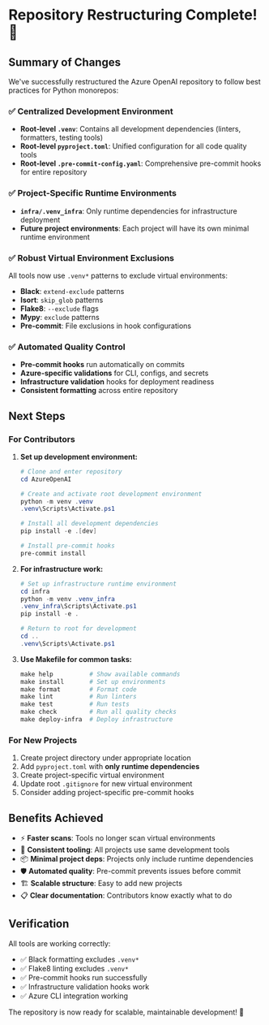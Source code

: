 # Repository Restructuring Complete! 🎉

## Summary of Changes

We've successfully restructured the Azure OpenAI repository to follow best practices for Python monorepos:

### ✅ **Centralized Development Environment**
- **Root-level `.venv`**: Contains all development dependencies (linters, formatters, testing tools)
- **Root-level `pyproject.toml`**: Unified configuration for all code quality tools
- **Root-level `.pre-commit-config.yaml`**: Comprehensive pre-commit hooks for entire repository

### ✅ **Project-Specific Runtime Environments**
- **`infra/.venv_infra`**: Only runtime dependencies for infrastructure deployment
- **Future project environments**: Each project will have its own minimal runtime environment

### ✅ **Robust Virtual Environment Exclusions**
All tools now use `.venv*` patterns to exclude virtual environments:
- **Black**: `extend-exclude` patterns
- **Isort**: `skip_glob` patterns
- **Flake8**: `--exclude` flags
- **Mypy**: `exclude` patterns
- **Pre-commit**: File exclusions in hook configurations

### ✅ **Automated Quality Control**
- **Pre-commit hooks** run automatically on commits
- **Azure-specific validations** for CLI, configs, and secrets
- **Infrastructure validation** hooks for deployment readiness
- **Consistent formatting** across entire repository

## Next Steps

### For Contributors

1. **Set up development environment:**
   ```powershell
   # Clone and enter repository
   cd AzureOpenAI

   # Create and activate root development environment
   python -m venv .venv
   .venv\Scripts\Activate.ps1

   # Install all development dependencies
   pip install -e .[dev]

   # Install pre-commit hooks
   pre-commit install
   ```

2. **For infrastructure work:**
   ```powershell
   # Set up infrastructure runtime environment
   cd infra
   python -m venv .venv_infra
   .venv_infra\Scripts\Activate.ps1
   pip install -e .

   # Return to root for development
   cd ..
   .venv\Scripts\Activate.ps1
   ```

3. **Use Makefile for common tasks:**
   ```powershell
   make help          # Show available commands
   make install       # Set up environments
   make format        # Format code
   make lint          # Run linters
   make test          # Run tests
   make check         # Run all quality checks
   make deploy-infra  # Deploy infrastructure
   ```

### For New Projects

1. Create project directory under appropriate location
2. Add `pyproject.toml` with **only runtime dependencies**
3. Create project-specific virtual environment
4. Update root `.gitignore` for new virtual environment
5. Consider adding project-specific pre-commit hooks

## Benefits Achieved

- ⚡ **Faster scans**: Tools no longer scan virtual environments
- 🔧 **Consistent tooling**: All projects use same development tools
- 📦 **Minimal project deps**: Projects only include runtime dependencies
- 🛡️ **Automated quality**: Pre-commit prevents issues before commit
- 🏗️ **Scalable structure**: Easy to add new projects
- 📋 **Clear documentation**: Contributors know exactly what to do

## Verification

All tools are working correctly:
- ✅ Black formatting excludes `.venv*`
- ✅ Flake8 linting excludes `.venv*`
- ✅ Pre-commit hooks run successfully
- ✅ Infrastructure validation hooks work
- ✅ Azure CLI integration working

The repository is now ready for scalable, maintainable development! 🚀
